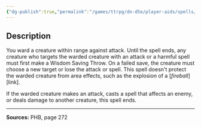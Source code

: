 ```yaml
---
{"dg-publish":true,"permalink":"/games/ttrpg/dn-d5e/player-aids/spells/level-1/sanctuary/","tags":["TTRPG/DND/5e","verbal","somatic","material","Spell"],"noteIcon":""}
---
```



## Description
You ward a creature within range against attack.
Until the spell ends, any creature who targets the warded creature with an attack or a harmful spell must first make a Wisdom Saving Throw.
On a failed save, the creature must choose a new target or lose the attack or spell.
This spell doesn't protect the warded creature from area effects, such as the explosion of a [*fireball*][link].

If the warded creature makes an attack, casts a spell that affects an enemy, or deals damage to another creature, this spell ends.

---

**Sources:** PHB, page 272

